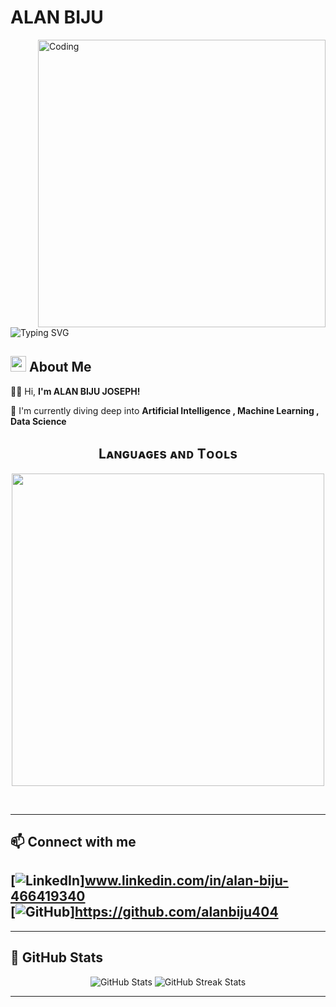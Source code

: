 # ALAN BIJU
<img align="right" alt="Coding" width="460" src="https://media.giphy.com/media/qgQUggAC3Pfv687qPC/giphy.gif">

![Typing SVG](https://readme-typing-svg.herokuapp.com?font=ROBOT&size=25&color=39FF14&background=000000&center=true&vCenter=true&width=490&lines=%3E+Welcome+to+my+GitHub+profile...!)
## <img src="https://c.tenor.com/NCRHhqkXrJYAAAAi/programmers-go-internet.gif" width="25">  <b>About Me</b> 

👨‍💻 Hi, **I'm ALAN BIJU JOSEPH!**

🌱 I'm currently diving deep into **Artificial Intelligence , Machine Learning , Data Science**  

<h2 align="center">Lᴀɴɢᴜᴀɢᴇs ᴀɴᴅ Tᴏᴏʟs</h2> 
<p align="center">
<img width="500px" src="https://skillicons.dev/icons?i=py,html,react,git,github,linkedin,vscode,windows,linux&perline=10" />
</p>
<br />

---

## 📫 Connect with me  
[![LinkedIn](https://img.shields.io/badge/LinkedIn-0A66C2?style=for-the-badge&logo=linkedin&logoColor=white)]www.linkedin.com/in/alan-biju-466419340  
[![GitHub](https://img.shields.io/badge/GitHub-181717?style=for-the-badge&logo=github&logoColor=white)]https://github.com/alanbiju404  
---

---

## 🌟 GitHub Stats  
<p align="center">
  <img src="https://github-readme-stats.vercel.app/api?username=alanbiju404&show_icons=true&theme=radical" alt="GitHub Stats" />
  <img src="https://github-readme-streak-stats.herokuapp.com/?user=alanbiju404&theme=radical" alt="GitHub Streak Stats" />
</p>
 

---
